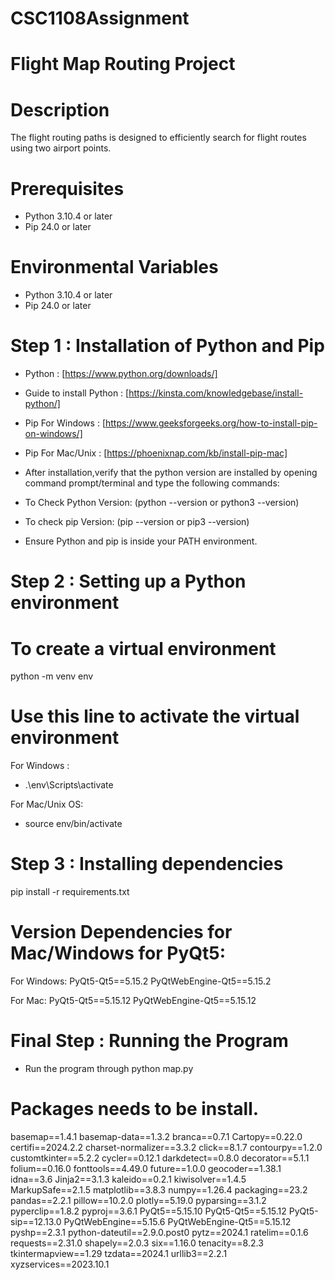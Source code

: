 # CSC1108Assignment

# Flight Map Routing Project

# Description

The flight routing paths is designed to efficiently search for flight routes using two airport points.

# Prerequisites

- Python 3.10.4 or later
- Pip 24.0 or later

# Environmental Variables

- Python 3.10.4 or later
- Pip 24.0 or later

# Step 1 : Installation of Python and Pip

- Python : [https://www.python.org/downloads/]
- Guide to install Python : [https://kinsta.com/knowledgebase/install-python/]
- Pip For Windows : [https://www.geeksforgeeks.org/how-to-install-pip-on-windows/]
- Pip For Mac/Unix : [https://phoenixnap.com/kb/install-pip-mac]

- After installation,verify that the python version are installed by opening command prompt/terminal and type the following commands:
- To Check Python Version: (python --version or python3 --version)
- To check pip Version: (pip --version or pip3 --version)
- Ensure Python and pip is inside your PATH environment.

# Step 2 : Setting up a Python environment

# To create a virtual environment

python -m venv env

# Use this line to activate the virtual environment

For Windows :

- .\env\Scripts\activate

For Mac/Unix OS:

- source env/bin/activate

# Step 3 : Installing dependencies

pip install -r requirements.txt

# Version Dependencies for Mac/Windows for PyQt5:

For Windows:
PyQt5-Qt5==5.15.2
PyQtWebEngine-Qt5==5.15.2

For Mac:
PyQt5-Qt5==5.15.12
PyQtWebEngine-Qt5==5.15.12

# Final Step : Running the Program

- Run the program through python map.py

# Packages needs to be install.

basemap==1.4.1
basemap-data==1.3.2
branca==0.7.1
Cartopy==0.22.0
certifi==2024.2.2
charset-normalizer==3.3.2
click==8.1.7
contourpy==1.2.0
customtkinter==5.2.2
cycler==0.12.1
darkdetect==0.8.0
decorator==5.1.1
folium==0.16.0
fonttools==4.49.0
future==1.0.0
geocoder==1.38.1
idna==3.6
Jinja2==3.1.3
kaleido==0.2.1
kiwisolver==1.4.5
MarkupSafe==2.1.5
matplotlib==3.8.3
numpy==1.26.4
packaging==23.2
pandas==2.2.1
pillow==10.2.0
plotly==5.19.0
pyparsing==3.1.2
pyperclip==1.8.2
pyproj==3.6.1
PyQt5==5.15.10
PyQt5-Qt5==5.15.12
PyQt5-sip==12.13.0
PyQtWebEngine==5.15.6
PyQtWebEngine-Qt5==5.15.12
pyshp==2.3.1
python-dateutil==2.9.0.post0
pytz==2024.1
ratelim==0.1.6
requests==2.31.0
shapely==2.0.3
six==1.16.0
tenacity==8.2.3
tkintermapview==1.29
tzdata==2024.1
urllib3==2.2.1
xyzservices==2023.10.1
